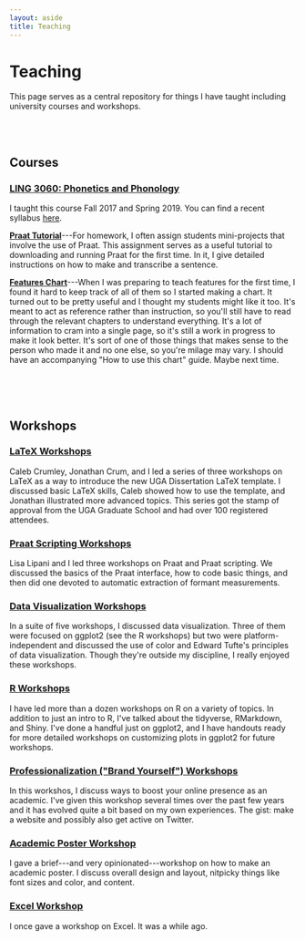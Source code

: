 ```yaml
---
layout: aside
title: Teaching
---
```


# Teaching
This page serves as a central repository for things I have taught including university courses and workshops.

<br/>
<br/>

## Courses

### [LING 3060: Phonetics and Phonology](http://bulletin.uga.edu/Link.aspx?cid=ling3060)

I taught this course Fall 2017 and Spring 2019. You can find a recent syllabus [here](/downloads/190308_LING3060_syllabus.pdf).

**[Praat Tutorial](/downloads/190523-Praat_tutorial.pdf)**---For homework, I often assign students mini-projects that involve the use of Praat. This assignment serves as a useful tutorial to downloading and running Praat for the first time. In it, I give detailed instructions on how to make and transcribe a sentence.

**[Features Chart](/downloads/180814-features_chart.pdf)**---When I was preparing to teach features for the first time, I found it hard to keep track of all of them so I started making a chart. It turned out to be pretty useful and I thought my students might like it too. It's meant to act as reference rather than instruction, so you'll still have to read through the relevant chapters to understand everything. It's a lot of information to cram into a single page, so it's still a work in progress to make it look better. It's sort of one of those things that makes sense to the person who made it and no one else, so you're milage may vary. I should have an accompanying "How to use this chart" guide. Maybe next time. 



<br/>
<br/>
<br/>




## Workshops

### [LaTeX Workshops](/pages/latex)

Caleb Crumley, Jonathan Crum, and I led a series of three workshops on LaTeX as a way to introduce the new UGA Dissertation LaTeX template. I discussed basic LaTeX skills, Caleb showed how to use the template, and Jonathan illustrated more advanced topics. This series got the stamp of approval from the UGA Graduate School and had over 100 registered attendees.

### [Praat Scripting Workshops](/pages/praat-workshops)

Lisa Lipani and I led three workshops on Praat and Praat scripting. We discussed the basics of the Praat interface, how to code basic things, and then did one devoted to automatic extraction of formant measurements. 

### [Data Visualization Workshops](/pages/dataviz)

In a suite of five workshops, I discussed data visualization. Three of them were focused on ggplot2 (see the R workshops) but two were platform-independent and discussed the use of color and Edward Tufte's principles of data visualization. Though they're outside my discipline, I really enjoyed these workshops.

### [R Workshops](/pages/r-workshops)

I have led more than a dozen workshops on R on a variety of topics. In addition to just an intro to R, I've talked about the tidyverse, RMarkdown, and Shiny. I've done a handful just on ggplot2, and I have handouts ready for more detailed workshops on customizing plots in ggplot2 for future workshops. 

### [Professionalization ("Brand Yourself") Workshops](/pages/brand-yourself)

In this workshos, I discuss ways to boost your online presence as an academic. I've given this workshop several times over the past few years and it has evolved quite a bit based on my own experiences. The gist: make a website and possibly also get active on Twitter.

### [Academic Poster Workshop](/downloads/190911-poster_workshop.pdf)

I gave a brief---and very opinionated---workshop on how to make an academic poster. I discuss overall design and layout, nitpicky things like font sizes and color, and content. 

### [Excel Workshop](/posts/excel-workshop)

I once gave a workshop on Excel. It was a while ago.

